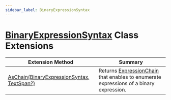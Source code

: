 ```yaml
---
sidebar_label: BinaryExpressionSyntax
---
```


# [BinaryExpressionSyntax](https://docs.microsoft.com/en-us/dotnet/api/microsoft.codeanalysis.csharp.syntax.binaryexpressionsyntax) Class Extensions

| Extension Method | Summary |
| ---------------- | ------- |
| [AsChain(BinaryExpressionSyntax, TextSpan?)](../../../../Roslynator/CSharp/SyntaxExtensions/AsChain/index.md) | Returns [ExpressionChain](../../../../Roslynator/CSharp/ExpressionChain/index.md) that enables to enumerate expressions of a binary expression\. |

